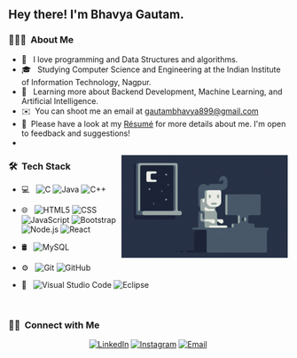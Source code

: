 <h2> Hey there! I'm Bhavya Gautam.</h2>

<h3> 👨🏻‍💻 &nbsp;About Me </h3>

- 🤔 &nbsp; I love programming and Data Structures and algorithms.
- 🎓 &nbsp; Studying Computer Science and Engineering at the Indian Institute of Information Technology, Nagpur.
- 🌱 &nbsp; Learning more about Backend Development, Machine Learning, and Artificial Intelligence.
- ✉️ &nbsp;You can shoot me an email at <a href="mailto:gautambhavya899@gmai.com">gautambhavya899@gmail.com</a>
- 📄 &nbsp;Please have a look at my <a href="https://drive.google.com/file/d/1XgdcRjhd63CdkU-Wupi-xWoYUZR5Pw7y/view?usp=sharing" rel="nofollow">Résumé</a> for more details about me. I'm open to feedback and suggestions!
- 
<img alt="Night Coding" src="https://raw.githubusercontent.com/AVS1508/AVS1508/master/assets/Night-Coding.gif" align="right" style="max-width: 100%; display: inline-block;" data-target="animated-image.originalImage">

<h3> 🛠 &nbsp;Tech Stack</h3>

- 💻 &nbsp;
  ![C](https://upload.wikimedia.org/wikipedia/commons/thumb/1/18/C_Programming_Language.svg/16px-C_Programming_Language.svg.png)
  ![Java](https://img.shields.io/badge/-Java-333333?style=flat&logo=Java&logoColor=007396)
  ![C++](https://img.shields.io/badge/-C++-333333?style=flat&logo=C%2B%2B&logoColor=00599C)
  
- 🌐 &nbsp;
  ![HTML5](https://img.shields.io/badge/-HTML5-333333?style=flat&logo=HTML5)
  ![CSS](https://img.shields.io/badge/-CSS-333333?style=flat&logo=CSS3&logoColor=1572B6)
  ![JavaScript](https://img.shields.io/badge/-JavaScript-333333?style=flat&logo=javascript)
  ![Bootstrap](https://img.shields.io/badge/-Bootstrap-333333?style=flat&logo=bootstrap&logoColor=563D7C)
  ![Node.js](https://img.shields.io/badge/-Node.js-333333?style=flat&logo=node.js)
  ![React](https://img.shields.io/badge/-React-333333?style=flat&logo=react)
  
- 🛢 &nbsp;
  ![MySQL](https://img.shields.io/badge/-MySQL-333333?style=flat&logo=mysql)
  
- ⚙️ &nbsp;
  ![Git](https://img.shields.io/badge/-Git-333333?style=flat&logo=git)
  ![GitHub](https://img.shields.io/badge/-GitHub-333333?style=flat&logo=github)
  
- 🔧 &nbsp;
  ![Visual Studio Code](https://img.shields.io/badge/-Visual%20Studio%20Code-333333?style=flat&logo=visual-studio-code&logoColor=007ACC)
  ![Eclipse](https://img.shields.io/badge/-Eclipse-333333?style=flat&logo=eclipse-ide&logoColor=2C2255)

<br/>

<h3> 🤝🏻 &nbsp;Connect with Me </h3>

<p align="center">
<a href="https://www.linkedin.com/in/bhavya-gautam-3aa138212/"><img alt="LinkedIn" src="https://img.shields.io/badge/LinkedIn-Bhavya%20Gautam-blue?style=flat-square&logo=linkedin"></a>
<a href="https://www.instagram.com/bhavyagautam899/"><img alt="Instagram" src="https://img.shields.io/badge/Instagram-bhavyagautam899-blue?style=flat-square&logo=instagram"></a>
<a href="mailto:gautambhavya899@gmail.com"><img alt="Email" src="https://img.shields.io/badge/Email-gautambhavya899@gmail.com-blue?style=flat-square&logo=gmail"></a>
</p>
